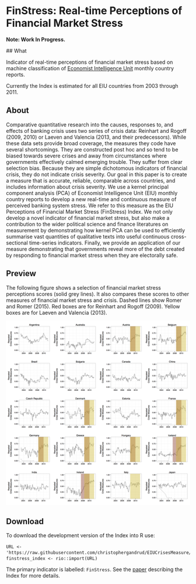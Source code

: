 # FinStress: Real-time Perceptions of Financial Market Stress

**Note: Work In Progress.**

## What

Indicator of real-time perceptions of financial market stress based on machine
classification of [Economist Intelligence Unit](http://www.eiu.com/) monthly
country reports.

Currently the Index is estimated for all EIU countries from 2003 through 2011.

## About

Comparative quantitative research into the causes, responses to, and effects of banking crisis uses two series of crisis data: Reinhart and Rogoff (2009, 2010) or Laeven and Valencia (2013, and their predecessors). While these data sets provide broad coverage, the measures they code have several shortcomings. They are constructed post hoc and so tend to be biased towards severe crises and away from circumstances where governments effectively calmed emerging trouble. They suffer from clear selection bias. Because they are simple dichotomous indicators of financial crisis, they do not indicate crisis severity. Our goal in this paper is to create a measure that is accurate, reliable, comparable across countries, and includes information about crisis severity. We use a kernel principal component analysis (PCA) of Economist Intelligence Unit (EIU) monthly country reports to develop a new real-time and continuous measure of perceived banking system stress. We refer to this measure as the EIU Perceptions of Financial Market Stress (FinStress) Index. We not only develop a novel indicator of financial market stress, but also make a contribution to the wider political science and finance literatures on measurement by demonstrating how kernel PCA can be used to efficiently summarise vast quantities of qualitative texts into useful continuous cross-sectional time-series indicators. Finally, we provide an application of our measure demonstrating that governments reveal more of the debt created by responding to financial market stress when they are electorally safe.

## Preview

The following figure shows a selection of financial market stress perceptions scores (solid grey lines). It also compares these scores to other measures of financial market stress and crisis. Dashed lines show Romer and Romer (2015). Red boxes are for Reinhart and Rogoff (2009). Yellow boxes are for Laeven and Valencia (2013).

![perceptions index plot](perceptions_compare.png)

## Download

To download the development version of the Index into R use:

```{S}
URL <- 'https://raw.githubusercontent.com/christophergandrud/EIUCrisesMeasure/master/data/FinStress.csv'
finstress_index <- rio::import(URL)
```

The primary indicator is labelled: `FinStress`. See the
[paper](https://github.com/christophergandrud/EIUCrisesMeasure/blob/master/summary_paper/summary_paper.pdf)
describing the Index for more details.
